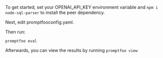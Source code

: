 To get started, set your OPENAI_API_KEY environment variable and `npm i node-sql-parser` to install the peer dependency.

Next, edit promptfooconfig.yaml.

Then run:
```
promptfoo eval
```

Afterwards, you can view the results by running `promptfoo view`
